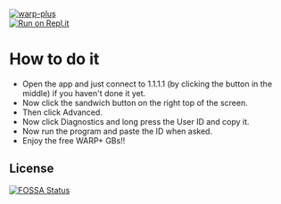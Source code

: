 [![warp-plus](https://github-readme-stats.vercel.app/api/pin/?username=nxvvvv&repo=warp-plus&theme=dark)](https://github.com/nxvvvv/warp-plus)
<br/>
[![Run on Repl.it](https://repl.it/badge/github/nxvvvv/warp-plus)](https://repl.it/github/nxvvvv/warp-plus)

# How to do it
  - Open the app and just connect to 1.1.1.1 (by clicking the button in the middle) if you haven't done it yet.
  - Now click the sandwich button on the right top of the screen.
  - Then click Advanced.
  - Now click Diagnostics and long press the User ID and copy it.
  - Now run the program and paste the ID when asked.
  - Enjoy the free WARP+ GBs!!


## License
[![FOSSA Status](https://app.fossa.com/api/projects/git%2Bgithub.com%2Fnxvvvv%2Fwarp-plus.svg?type=small)](https://app.fossa.com/projects/git%2Bgithub.com%2Fnxvvvv%2Fwarp-plus?ref=badge_small)

